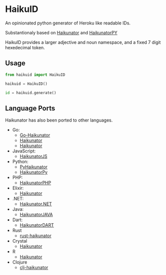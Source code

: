 # HaikuID

An opinionated python generator of Heroku like readable IDs.

Substantionaly based on [Haikunator](https://github.com/usmanbashir/haikunator) and [HaikunatorPY](https://github.com/Atrox/haikunatorpy)

HaikuID provides a larger adjective and noun namespace, and a fixed 7 digit hexedecimal token.

## Usage

```python
from haikuid import HaikuID

haikuid = HaikuID()

id = haikuid.generate()
```

## Language Ports

Haikunator has also been ported to other languages.

- Go:
  - [Go-Haikunator](https://github.com/yelinaung/go-haikunator)
  - [Haikunator](https://github.com/gjohnson/haikunator)
  - [Haikunator](https://github.com/taion809/haikunator)
- JavaScript:
  - [HaikunatorJS](https://github.com/Atrox/haikunatorjs)
- Python:
  - [PyHaikunator](https://github.com/ferhatelmas/pyhaikunator)
  - [HaikunatorPy](https://github.com/Atrox/haikunatorpy)
- PHP:
  - [HaikunatorPHP](https://github.com/Atrox/haikunatorphp)
- Elixir:
  - [Haikunator](https://github.com/knrz/Haikunator)
- .NET:
  - [Haikunator.NET](https://github.com/Atrox/haikunator.net)
- Java:
  - [HaikunatorJAVA](https://github.com/Atrox/haikunatorjava)
- Dart:
  - [HaikunatorDART](https://github.com/Atrox/haikunatordart)
- Rust
  - [rust-haikunator](https://github.com/nishanths/rust-haikunator)
- Crystal
  - [Haikunator](https://github.com/sanata-/haikunator)
- R
  - [Haikunator](http://github.com/amrrs/haikunator)
- Clojure
  - [clj-haikunator](https://github.com/staticweb-io/clj-haikunator)
